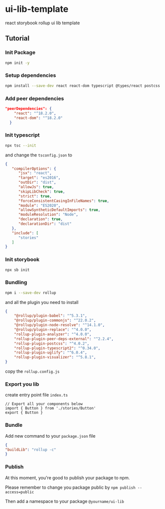 # ui-lib-template
react storybook rollup ui lib template

## Tutorial

### Init Package

```bash
npm init -y
```


### Setup dependencies

```bash
npm install --save-dev react react-dom typescript @types/react postcss
```

### Add peer dependencies

```json
"peerDependencies": {
    "react": "^18.2.0",
    "react-dom": "^18.2.0"
  }
```

### Init typescript

```bash
npx tsc --init
```

and change the `tsconfig.json` to

```json
{
   "compilerOptions": {
      "jsx": "react",
      "target": "es2016",
      "outDir": "dist",
      "allowJs": true,
      "skipLibCheck": true,
      "strict": true,
      "forceConsistentCasingInFileNames": true,
      "module": "ES2020",
      "allowSyntheticDefaultImports": true,
      "moduleResolution": "Node",
      "declaration": true,
      "declarationDir": "dist"
   },
   "include": [
      "stories"
   ]
}
```

### Init storybook

```bash
npx sb init
```

### Bundling

```bash
npm i --save-dev rollup 
```

and all the plugin you need to install

```json
{
    "@rollup/plugin-babel": "^5.3.1",
    "@rollup/plugin-commonjs": "^22.0.2",
    "@rollup/plugin-node-resolve": "^14.1.0",
    "@rollup/plugin-replace": "^4.0.0",
    "rollup-plugin-analyzer": "^4.0.0",
    "rollup-plugin-peer-deps-external": "^2.2.4",
    "rollup-plugin-postcss": "^4.0.2",
    "rollup-plugin-typescript2": "^0.34.0",
    "rollup-plugin-uglify": "^6.0.4",
    "rollup-plugin-visualizer": "^5.8.1",
}
```

copy the `rollup.config.js`

### Export you lib

create entry point file `index.ts`

```
// Export all your components below
import { Button } from './stories/Button'
export { Button }
```

### Bundle

Add new command to your `package.json` file

```json
{
"buildLib": "rollup -c"
}
```

### Publish

At this moment, you're good to publish your package to npm.

Please remember to change you package public by `npm publish --access=public`

Then add a namespace to your package `@yourname/ui-lib`

